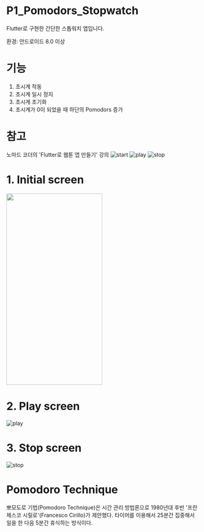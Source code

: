 # P1_Pomodors_Stopwatch

Flutter로 구현한 간단한 스톱워치 앱입니다.

환경: 안드로이드 8.0 이상

# 기능

1. 초시계 작동
2. 초시계 일시 정지
3. 초시계 초기화
4. 초시계가 0이 되었을 때 하단의 Pomodors 증가


# 참고

노마드 코더의 'Flutter로 웹툰 앱 만들기' 강의
![start](https://user-images.githubusercontent.com/120641012/227134096-1e701e0e-9e6b-4c62-87dc-c951065341f7.jpg)
![play](https://user-images.githubusercontent.com/120641012/227134100-b3eef835-cfe1-4c18-bdc8-59deee0616ad.jpg)
![stop](https://user-images.githubusercontent.com/120641012/227134117-77b01256-765a-4fc0-a8ed-c5ad2c9bd318.jpg)

# 1. Initial screen

<img src="https://user-images.githubusercontent.com/120641012/227134096-1e701e0e-9e6b-4c62-87dc-c951065341f7.jpg" width="250" height="500"/>

# 2. Play screen

![play](https://user-images.githubusercontent.com/120641012/227134100-b3eef835-cfe1-4c18-bdc8-59deee0616ad.jpg)

# 3. Stop screen

![stop](https://user-images.githubusercontent.com/120641012/227134117-77b01256-765a-4fc0-a8ed-c5ad2c9bd318.jpg)

# Pomodoro Technique

뽀모도로 기법(Pomodoro Technique)은 시간 관리 방법론으로 1980년대 후반 '프란체스코 시릴로'(Francesco Cirillo)가 제안했다.
타이머를 이용해서 25분간 집중해서 일을 한 다음 5분간 휴식하는 방식이다.
